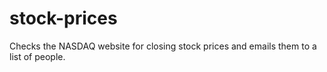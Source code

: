 # stock-prices
Checks the NASDAQ website for closing stock prices and emails them to a list of people.
